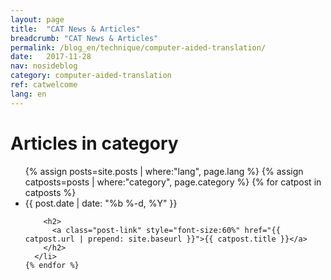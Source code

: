```yaml
---
layout: page
title:  "CAT News & Articles"
breadcrumb: "CAT News & Articles"
permalink: /blog_en/technique/computer-aided-translation/
date:   2017-11-28
nav: nosideblog
category: computer-aided-translation
ref: catwelcome
lang: en
---
```




<!----------------- Liste des articles de blog ------------------->
  <div class="wrapper">
  <h1 class="page-heading">Articles in category</h1>
 <ul class="post-list">
	{% assign posts=site.posts | where:"lang", page.lang %}
    {% assign catposts=posts | where:"category", page.category %}
    {% for catpost in catposts %}
      <li>
        <span class="post-meta">{{ post.date | date: "%b %-d, %Y" }}</span>

        <h2>
          <a class="post-link" style="font-size:60%" href="{{ catpost.url | prepend: site.baseurl }}">{{ catpost.title }}</a>
        </h2>
      </li>
    {% endfor %}
  </ul>
  </div>
  <!----------------- Fin de la liste des articles de blog ------------------->
